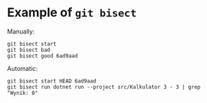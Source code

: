 # Example of `git bisect`

Manually:

```
git bisect start
git bisect bad
git bisect good 6ad9aad
```

Automatic:

```
git bisect start HEAD 6ad9aad
git bisect run dotnet run --project src/Kalkulator 3 - 3 | grep "Wynik: 0"
```
